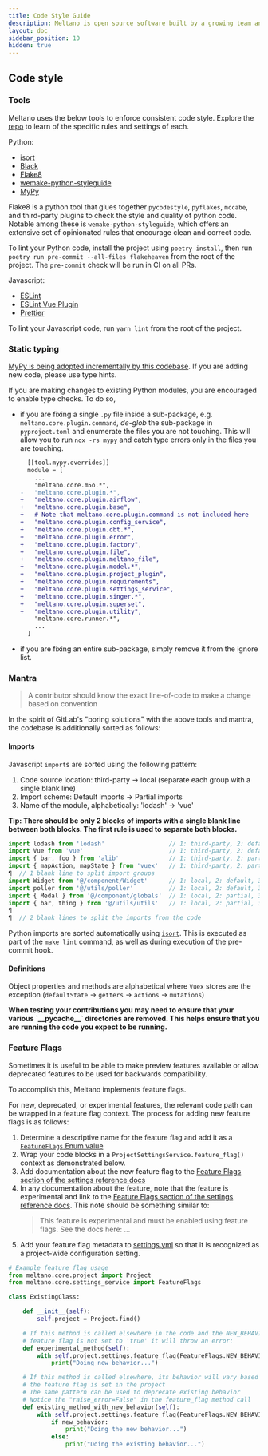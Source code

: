 ```yaml
---
title: Code Style Guide
description: Meltano is open source software built by a growing team and a community of contributors.
layout: doc
sidebar_position: 10
hidden: true
---
```


## Code style

### Tools

Meltano uses the below tools to enforce consistent code style. Explore the [repo](https://github.com/meltano/meltano) to learn of the specific rules and settings of each.

Python:

- [isort](https://pycqa.github.io/isort/)
- [Black](https://github.com/ambv/black)
- [Flake8](https://flake8.pycqa.org/en/latest/)
- [wemake-python-styleguide](https://wemake-python-stylegui.de/en/latest/)
- [MyPy](https://mypy.readthedocs.io/en/stable/)

Flake8 is a python tool that glues together `pycodestyle`, `pyflakes`, `mccabe`, and third-party plugins to check the style and quality of python code. Notable among these is `wemake-python-styleguide`, which offers an extensive set of opinionated rules that encourage clean and correct code.

To lint your Python code, install the project using `poetry install`, then run `poetry run pre-commit --all-files flakeheaven` from the root of the project. The `pre-commit` check will be run in CI on all PRs.

Javascript:

- [ESLint](https://eslint.org/docs/rules/)
- [ESLint Vue Plugin](https://github.com/vuejs/eslint-plugin-vue)
- [Prettier](https://prettier.io/)

To lint your Javascript code, run `yarn lint` from the root of the project.

### Static typing

[MyPy is being adopted incrementally by this codebase](https://github.com/meltano/meltano/issues/6715). If you are adding new code, please use type hints.

If you are making changes to existing Python modules, you are encouraged to enable type checks. To do so,

- if you are fixing a single `.py` file inside a sub-package, e.g. `meltano.core.plugin.command`, _de-glob_ the sub-package in `pyproject.toml` and enumerate the files you are not touching. This will allow you to run `nox -rs mypy` and catch type errors only in the files you are touching.

  ```diff
    [[tool.mypy.overrides]]
    module = [
      ...
      "meltano.core.m5o.*",
  -   "meltano.core.plugin.*",
  +   "meltano.core.plugin.airflow",
  +   "meltano.core.plugin.base",
  +   # Note that meltano.core.plugin.command is not included here
  +   "meltano.core.plugin.config_service",
  +   "meltano.core.plugin.dbt.*",
  +   "meltano.core.plugin.error",
  +   "meltano.core.plugin.factory",
  +   "meltano.core.plugin.file",
  +   "meltano.core.plugin.meltano_file",
  +   "meltano.core.plugin.model.*",
  +   "meltano.core.plugin.project_plugin",
  +   "meltano.core.plugin.requirements",
  +   "meltano.core.plugin.settings_service",
  +   "meltano.core.plugin.singer.*",
  +   "meltano.core.plugin.superset",
  +   "meltano.core.plugin.utility",
      "meltano.core.runner.*",
      ...
    ]
  ```

- if you are fixing an entire sub-package, simply remove it from the ignore list.

### Mantra

> A contributor should know the exact line-of-code to make a change based on convention

In the spirit of GitLab's "boring solutions" with the above tools and mantra, the codebase is additionally sorted as follows:

#### Imports

Javascript `import`s are sorted using the following pattern:

1. Code source location: third-party → local (separate each group with a single blank line)
1. Import scheme: Default imports → Partial imports
1. Name of the module, alphabetically: 'lodash' → 'vue'

<div class="notification is-warning">
  <p><strong>Tip: There should be only 2 blocks of imports with a single blank line between both blocks.
The first rule is used to separate both blocks.</strong></p>
</div>

```js
import lodash from 'lodash'                  // 1: third-party, 2: default, 3: [l]odash
import Vue from 'vue'                        // 1: third-party, 2: default, 3: [v]ue
import { bar, foo } from 'alib'              // 1: third-party, 2: partial, 3: [a]lib
import { mapAction, mapState } from 'vuex'   // 1: third-party, 2: partial, 3: [v]uex
¶  // 1 blank line to split import groups
import Widget from '@/component/Widget'      // 1: local, 2: default, 3: @/[c]omponent/Widget
import poller from '@/utils/poller'          // 1: local, 2: default, 3: @/[u]tils/poller
import { Medal } from '@/component/globals'  // 1: local, 2: partial, 3: @/[c]omponent/globals
import { bar, thing } from '@/utils/utils'   // 1: local, 2: partial, 3: @/[u]tils/utils
¶
¶  // 2 blank lines to split the imports from the code
```

Python imports are sorted automatically using [`isort`](https://pycqa.github.io/isort/). This is executed as part of the `make lint` command, as well as during execution of the pre-commit hook.

#### Definitions

Object properties and methods are alphabetical where `Vuex` stores are the exception (`defaultState` -> `getters` -> `actions` -> `mutations`)

<div class="notification is-danger">
  <p><strong>When testing your contributions you may need to ensure that your various `__pycache__` directories are removed. This helps ensure that you are running the code you expect to be running.</strong></p>
</div>

### Feature Flags

Sometimes it is useful to be able to make preview features available or allow deprecated features to be used for backwards compatibility.

To accomplish this, Meltano implements feature flags.

For new, deprecated, or experimental features, the relevant code path can be wrapped in a feature flag context. The process for adding new feature flags is as follows:

1. Determine a descriptive name for the feature flag and add it as a [`FeatureFlags` Enum value](https://github.com/meltano/meltano/blob/3237022624c9594852abe69acb4da3dbf1ce5c05/src/meltano/core/settings_service.py#L30)
1. Wrap your code blocks in a `ProjectSettingsService.feature_flag()` context as demonstrated below.
1. Add documentation about the new feature flag to the [Feature Flags section of the settings reference docs](/reference/settings#feature-flags)
1. In any documentation about the feature, note that the feature is experimental and link to the [Feature Flags section of the settings reference docs](/reference/settings#feature-flags). This note should be something similar to:
   > This feature is experimental and must be enabled using feature flags. See the docs here: ...
1. Add your feature flag metadata to [settings.yml](https://github.com/meltano/meltano/blob/3237022624c9594852abe69acb4da3dbf1ce5c05/src/meltano/core/bundle/settings.yml#L189) so that it is recognized as a project-wide configuration setting.

```python
# Example feature flag usage
from meltano.core.project import Project
from meltano.core.settings_service import FeatureFlags

class ExistingClass:

    def __init__(self):
        self.project = Project.find()

    # If this method is called elsewhere in the code and the NEW_BEHAVIOR
    # feature flag is not set to 'true' it will throw an error:
    def experimental_method(self):
        with self.project.settings.feature_flag(FeatureFlags.NEW_BEHAVIOR):
            print("Doing new behavior...")

    # If this method is called elsewhere, its behavior will vary based on whether
    # the feature flag is set in the project
    # The same pattern can be used to deprecate existing behavior
    # Notice the "raise_error=False" in the feature_flag method call
    def existing_method_with_new_behavior(self):
        with self.project.settings.feature_flag(FeatureFlags.NEW_BEHAVIOR, raise_error=False) as new_behavior:
            if new_behavior:
                print("Doing the new behavior...")
            else:
                print("Doing the existing behavior...")
```
